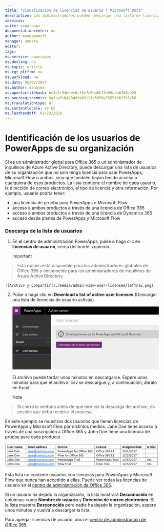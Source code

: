 ```yaml
---
title: "Visualización de licencias de usuario | Microsoft Docs"
description: Los administradores pueden descargar una lista de licencias de usuario para PowerApps y Microsoft Flow.
services: 
suite: powerapps
documentationcenter: na
author: manasmamsft
manager: anneta
editor: 
tags: 
ms.service: powerapps
ms.devlang: na
ms.topic: article
ms.tgt_pltfrm: na
ms.workload: na
ms.date: 05/02/2017
ms.author: manasma
ms.openlocfilehash: bc3d1c94deec6cf5e7c0ba5b73e65cab67d3ee25
ms.sourcegitcommit: 6afca7cb4234d3a60111c5950e7855106ff97e56
ms.translationtype: HT
ms.contentlocale: es-ES
ms.lasthandoff: 01/23/2018
---
```

# <a name="identify-powerapps-users-in-your-organization"></a>Identificación de los usuarios de PowerApps de su organización
Si es un administrador global para Office 365 o un administrador de inquilinos de Azure Active Directory, puede descargar una lista de usuarios de su organización que no solo tenga licencia para usar PowerApps, Microsoft Flow o ambos, sino que también hayan tenido acceso a cualquiera de esos productos. La lista contiene el nombre de cada usuario, la dirección de correo electrónico, el tipo de licencia y otra información. Por ejemplo, usuario podría tener:

* una licencia de prueba para PowerApps o Microsoft Flow
* acceso a ambos productos a través de una licencia de Office 365
* acceso a ambos productos a través de una licencia de Dynamics 365
* acceso desde planes de PowerApps y Microsoft Flow

### <a name="download-the-list-of-users"></a>Descarga de la lista de usuarios
1. En el centro de administración PowerApps, pulse o haga clic en **Licencias de usuario**, cerca del borde izquierdo.
   
    > [!IMPORTANT]
> Esta opción está disponible para los administradores globales de Office 365 y únicamente para los administradores de inquilinos de Azure Active Directory.
   
    ![Archivo y Compartir](./media/admin-view-user-licenses/leftnav.png)
2. Pulse o haga clic en **Download a list of active user licenses** (Descargar una lista de licencias de usuario activas).
   
    ![Archivo y Compartir](./media/admin-view-user-licenses/download-list.png)
   
    El archivo puede tardar unos minutos en descargarse. Espere unos minutos para que el archivo .csv se descargue y, a continuación, ábralo en Excel.
   
    > [!NOTE]
> Si cierra la ventana antes de que termine la descarga del archivo, es posible que deba reiniciar el proceso.

En este ejemplo se muestran dos usuarios que tienen licencias de PowerApps y Microsoft Flow por distintos medios. Jane Doe tiene acceso a través de una suscripción a Office 365 y John Doe tiene una licencia de prueba para cada producto.

![Archivo y Compartir](./media/admin-view-user-licenses/table2.png)

Esta lista no contiene usuarios con licencias para PowerApps y Microsoft Flow que nunca han accedido a ellas. Puede ver todas las licencias de usuario en el [centro de administración de Office 365][1].

Si un usuario ha dejado la organización, la lista mostrará **Desconocido** en columnas como **Nombre de usuario** y **Dirección de correo electrónico**. Si la lista muestra **Desconocido** pero nadie ha dejado la organización, espere unos minutos y vuelva a descargar la lista.

Para agregar licencias de usuario, abra el [centro de administración de Office 365][1].

<!--Reference links in article-->
[1]:https://support.office.com/article/Assign-or-remove-licenses-for-Office-365-for-business-997596b5-4173-4627-b915-36abac6786dc
